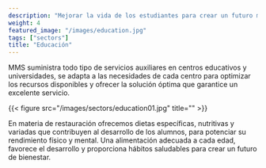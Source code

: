 ```yaml
---
description: "Mejorar la vida de los estudiantes para crear un futuro mejor"
weight: 4
featured_image: "/images/education.jpg"
tags: ["sectors"]
title: "Educación"
---
```

MMS suministra todo tipo de servicios auxiliares en centros educativos y universidades, se adapta a las necesidades de cada centro para optimizar los recursos disponibles y ofrecer la solución óptima que garantice un excelente servicio.

{{< figure src="/images/sectors/education01.jpg" title="" >}}

En materia de restauración ofrecemos dietas específicas, nutritivas y variadas que contribuyen al desarrollo de los alumnos, para potenciar su rendimiento físico y mental. Una alimentación adecuada a cada edad, favorece el desarrollo y proporciona hábitos saludables para crear un futuro de bienestar.
